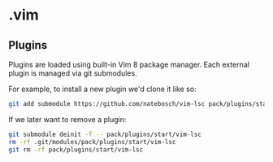# .vim

## Plugins

Plugins are loaded using built-in Vim 8 package manager. Each external plugin
is managed via git submodules.

For example, to install a new plugin we'd clone it like so:

```sh
git add submodule https://github.com/natebosch/vim-lsc pack/plugins/start/vim-lsc
```


If we later want to remove a plugin:

```sh
git submodule deinit -f -- pack/plugins/start/vim-lsc
rm -rf .git/modules/pack/plugins/start/vim-lsc
git rm -rf pack/plugins/start/vim-lsc
```
